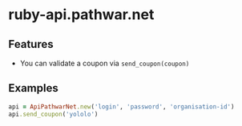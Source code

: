 # ruby-api.pathwar.net

## Features
- You can validate a coupon via ```send_coupon(coupon)```

## Examples
```ruby
api = ApiPathwarNet.new('login', 'password', 'organisation-id')
api.send_coupon('yololo')
```
